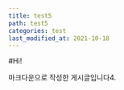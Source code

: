 ```yaml
---
title: test5
path: test5
categories: test
last_modified_at: 2021-10-18
---
```


#Hi!

마크다운으로 작성한 게시글입니다4.
